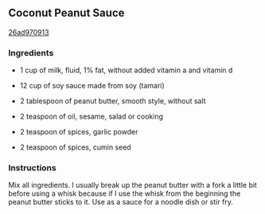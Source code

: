 ## Coconut Peanut Sauce

[26ad970913](http://www.food.com/recipe/coconut-peanut-sauce-270125)

### Ingredients

 - 1 cup of milk, fluid, 1% fat, without added vitamin a and vitamin d

 - 12 cup of soy sauce made from soy (tamari)

 - 2 tablespoon of peanut butter, smooth style, without salt

 - 2 teaspoon of oil, sesame, salad or cooking

 - 2 teaspoon of spices, garlic powder

 - 2 teaspoon of spices, cumin seed

### Instructions

Mix all ingredients. I usually break up the peanut butter with a fork a little bit before using a whisk because if I use the whisk from the beginning the peanut butter sticks to it. Use as a sauce for a noodle dish or stir fry.